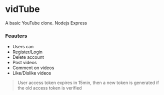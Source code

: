 # vidTube

A basic YouTube clone.
Nodejs Express

### Feauters

- Users can
- Register/Login
- Delete account
- Post videos
- Comment on videos
- Like/Dislike videos

> User access token expires in 15min, then a new token is generated if the old access token is verified
